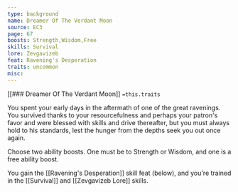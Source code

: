 ```yaml
---
type: background
name: Dreamer Of The Verdant Moon 
source: EC3
page: 67
boosts: Strength,Wisdom,Free
skills: Survival
lore: Zevgavizeb
feat: Ravening's Desperation
traits: uncommon
misc: 
---
```


[[### Dreamer Of The Verdant Moon]]
`=this.traits`


You spent your early days in the aftermath of one of the great ravenings. You survived thanks to your resourcefulness and perhaps your patron's favor and were blessed with skills and drive thereafter, but you must always hold to his standards, lest the hunger from the depths seek you out once again.

Choose two ability boosts. One must be to Strength or Wisdom, and one is a free ability boost.

You gain the [[Ravening's Desperation]] skill feat (below), and you're trained in the [[Survival]] and [[Zevgavizeb Lore]] skills.

